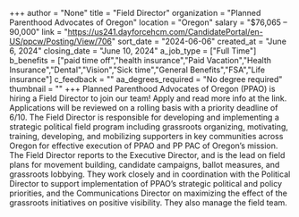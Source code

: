 +++
author = "None"
title = "Field Director"
organization = "Planned Parenthood Advocates of Oregon"
location = "Oregon"
salary = "$76,065 – 90,000"
link = "https://us241.dayforcehcm.com/CandidatePortal/en-US/ppcw/Posting/View/706"
sort_date = "2024-06-06"
created_at = "June 6, 2024"
closing_date = "June 10, 2024"
a_job_type = ["Full Time"]
b_benefits = ["paid time off","health insurance","Paid Vacation","Health Insurance","Dental","Vision","Sick time","General Benefits","FSA","Life insurance"]
c_feedback = ""
aa_degrees_required = "No degree required"
thumbnail = ""
+++
Planned Parenthood Advocates of Oregon (PPAO) is hiring a Field Director to join our team! Apply and read more info at the link. Applications will be reviewed on a rolling basis with a priority deadline of 6/10. The Field Director is responsible for developing and implementing a strategic political field program including grassroots organizing, motivating, training, developing, and mobilizing supporters in key communities across Oregon for effective execution of PPAO and PP PAC of Oregon’s mission. The Field Director reports to the Executive Director, and is the lead on field plans for movement building, candidate campaigns, ballot measures, and grassroots lobbying. They work closely and in coordination with the Political Director to support implementation of PPAO’s strategic political and policy priorities, and the Communications Director on maximizing the effect of the grassroots initiatives on positive visibility. They also manage the field team.
